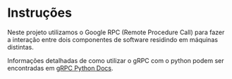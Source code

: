 # Instruções

Neste projeto utilizamos o Google RPC (Remote Procedure Call) para fazer
a interação entre dois componentes de software residindo em máquinas
distintas.

Informações detalhadas de como utilizar o gRPC com o python podem ser
encontradas em [gRPC Python Docs](https://www.grpc.io/docs/languages/python/).

